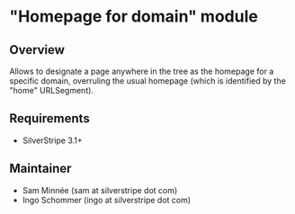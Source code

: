 # "Homepage for domain" module

## Overview

Allows to designate a page anywhere in the tree
as the homepage for a specific domain, overruling
the usual homepage (which is identified by the "home" URLSegment).

## Requirements

 * SilverStripe 3.1+

## Maintainer

 * Sam Minnée (sam at silverstripe dot com)
 * Ingo Schommer (ingo at silverstripe dot com)
